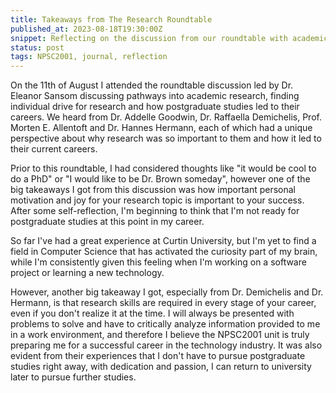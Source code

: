 ```yaml
---
title: Takeaways from The Research Roundtable
published_at: 2023-08-18T19:30:00Z
snippet: Reflecting on the discussion from our roundtable with academic staff from Curtin University.
status: post
tags: NPSC2001, journal, reflection
---
```


On the 11th of August I attended the roundtable discussion led by Dr. Eleanor Sansom discussing pathways into academic research, finding individual drive for research and how postgraduate studies led to their careers. 
We heard from Dr. Addelle Goodwin, Dr. Raffaella Demichelis, Prof. Morten E. Allentoft and Dr. Hannes Hermann, each of which had a unique perspective about why research was so important to them and how it led to their current careers.

Prior to this roundtable, I had considered thoughts like "it would be cool to do a PhD" or "I would like to be Dr. Brown someday", however one of the big takeaways I got from this discussion was how important personal motivation and joy for your research topic is important to your success. 
After some self-reflection, I'm beginning to think that I'm not ready for postgraduate studies at this point in my career.

So far I've had a great experience at Curtin University, but I'm yet to find a field in Computer Science that has activated the curiosity part of my brain,
while I'm consistently given this feeling when I'm working on a software project or learning a new technology.

However, another big takeaway I got, especially from Dr. Demichelis and Dr. Hermann, is that research skills are required in every stage of your career, even if you don't realize it at the time. I will always be presented with problems to solve and have to critically analyze information provided to me in a work environment, 
and therefore I believe the NPSC2001 unit is truly preparing me for a successful career in the technology industry. It was also evident from their experiences that I don't have to pursue postgraduate studies right away, with dedication and passion, I can return to university later to pursue further studies.




